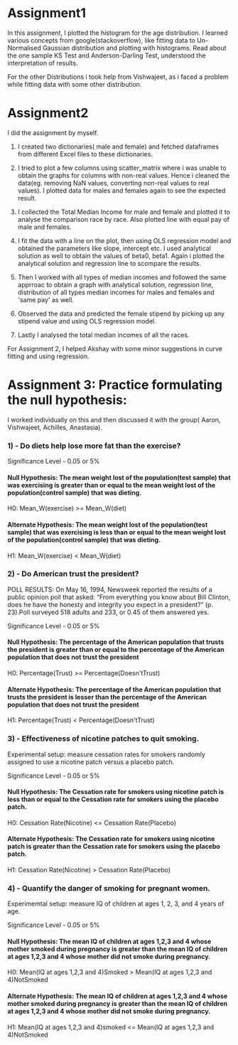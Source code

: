 # Assignment1

In this assignment, I plotted the histogram for the age distribution. I learned various concepts from google(stackoverflow), like fitting data to Un-Normalised Gaussian distribution and plotting with histograms. Read about the one sample KS Test and Anderson-Darling Test, understood the interpretation of results.

For the other Distributions i took help from Vishwajeet, as i faced a problem while fitting data with some other distribution.


# Assignment2

I did the assignment by myself.

1) I created two dictionaries( male and female) and fetched dataframes from different Excel files to these dictionaries.

2) I tried to plot a few columns using scatter_matrix where i was unable to obtain the graphs for columns with non-real values. Hence i cleaned the data(eg. removing NaN values, converting non-real values to real values). I plotted data for males and females again to see the expected result.

3) I collected the Total Median Income for male and female and plotted it to analyse the comparison race by race. Also plotted line with equal pay of male and females.

4) I fit the data with a line on the plot, then using OLS regression model and obtained the parameters like slope, intercept etc. I used analytical solution as well to obtain the values of beta0, beta1. Again i plotted the analytical solution and regression line to scompare the results.

5) Then I worked with all types of median incomes and followed the same apprroac to obtain a graph with analytical solution, regression line, distribution of all types median incomes for males and females and 'same pay' as well.

6) Observed the data and predicted the female stipend by picking up any stipend value and using OLS regression model.

7) Lastly I analysed the total median incomes of all the races.

For Assignment 2, I helped Akshay with some minor suggestions in curve fitting and using regression.

# Assignment 3: Practice formulating the null hypothesis:

I worked individually on this and then discussed it with the group( Aaron, Vishwajeet, Achilles, Anastasia).

### 1)  - Do diets help lose more fat than the exercise?

Significance Level - 0.05 or 5%

#### Null Hypothesis: The mean weight lost of the population(test sample) that was exercising is greater than or equal to the mean weight lost of the population(control sample) that was dieting.

H0:  Mean_W(exercise) >= Mean_W(diet)

#### Alternate Hypothesis:  The mean weight lost of the population(test sample) that was exercising is less than or equal to the mean weight lost of the population(control sample) that was dieting.

H1: Mean_W(exercise) < Mean_W(diet)


### 2) - Do American trust the president?

POLL RESULTS: On May 16, 1994, Newsweek reported the results of a public opinion poll that asked: “From everything you know about Bill Clinton, does he have the honesty and integrity you expect in a president?” (p. 23).Poll surveyed 518 adults and 233, or 0.45 of them answered yes.

Significance Level - 0.05 or 5%

#### Null Hypothesis: The percentage of the American population that trusts the president is greater than or equal to the percentage of the American population that does not trust the president

H0:  Percentage(Trust) >= Percentage(Doesn'tTrust)

#### Alternate Hypothesis: The percentage of the American population that trusts the president is lesser than the percentage of the American population that does not trust the president

H1:  Percentage(Trust) < Percentage(Doesn'tTrust)


### 3) - Effectiveness of nicotine patches to quit smoking. 

Experimental setup: measure cessation rates for smokers randomly assigned to use a nicotine patch versus a placebo patch.

Significance Level - 0.05 or 5%

#### Null Hypothesis:  The Cessation rate for smokers using nicotine patch is less than or equal to the Cessation rate for smokers using the placebo patch.

H0:   Cessation Rate(Nicotine) <= Cessation Rate(Placebo)

#### Alternate Hypothesis: The Cessation rate for smokers using nicotine patch is greater than the Cessation rate for smokers using the placebo patch.

H1:  Cessation Rate(Nicotine) > Cessation Rate(Placebo)


### 4) - Quantify the danger of smoking for pregnant women. 

Experimemtal setup: measure IQ of children at ages 1, 2, 3, and 4 years of age.

Significance Level - 0.05 or 5%

#### Null Hypothesis: The mean IQ of children at ages 1,2,3 and 4 whose mother smoked during pregnancy is greater than the mean IQ of children at ages 1,2,3 and 4 whose mother did not smoke during pregnancy.

H0:  Mean(IQ at ages 1,2,3 and 4)Smoked > Mean(IQ at ages 1,2,3 and 4)NotSmoked

#### Alternate Hypothesis: The mean IQ of children at ages 1,2,3 and 4 whose mother smoked during pregnancy is greater than the mean IQ of children at ages 1,2,3 and 4 whose mother did not smoke during pregnancy.

H1:  Mean(IQ at ages 1,2,3 and 4)smoked <= Mean(IQ at ages 1,2,3 and 4)NotSmoked
